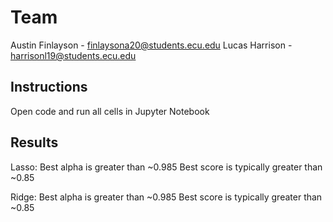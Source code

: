 # Team

Austin Finlayson - finlaysona20@students.ecu.edu
Lucas Harrison - harrisonl19@students.ecu.edu

## Instructions

Open code and run all cells in Jupyter Notebook

## Results

Lasso: Best alpha is greater than ~0.985
    Best score is typically greater than ~0.85

Ridge: Best alpha is greater than ~0.985
    Best score is typically greater than ~0.85